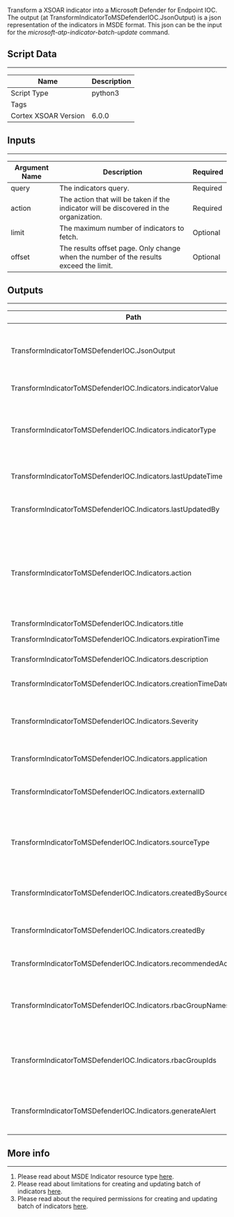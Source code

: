 Transform a XSOAR indicator into a Microsoft Defender for Endpoint IOC. The output (at TransformIndicatorToMSDefenderIOC.JsonOutput) is a json representation of the indicators in MSDE format. This json can be the input for the *microsoft-atp-indicator-batch-update* command.

## Script Data

---

| **Name** | **Description** |
| --- | --- |
| Script Type | python3 |
| Tags |  |
| Cortex XSOAR Version | 6.0.0 |

## Inputs

---

| **Argument Name** | **Description** | **Required** |
| --- | --- | --- |
| query | The indicators query. | Required |
| action | The action that will be taken if the indicator will be discovered in the organization. | Required |
| limit | The maximum number of indicators to fetch. | Optional | 
| offset | The results offset page. Only change when the number of the results exceed the limit. | Optional | 

## Outputs

---

| **Path** | **Description** | **Type** |
| --- | --- | --- |
| TransformIndicatorToMSDefenderIOC.JsonOutput | Json output of the indicators. Should be the input for the \*microsoft-atp-indicator-batch-update\*. | String |
| TransformIndicatorToMSDefenderIOC.Indicators.indicatorValue | The value of the Indicator. | String |
| TransformIndicatorToMSDefenderIOC.Indicators.indicatorType | Type of the indicator. Possible values are: FileSha1, FileSha256, FileMd5, CertificateThumbprint, IpAddress, DomainName, Url | String |
| TransformIndicatorToMSDefenderIOC.Indicators.lastUpdateTime | The last time the indicator was updated. | String |
| TransformIndicatorToMSDefenderIOC.Indicators.lastUpdatedBy | Identity of the user/application that last updated the indicator. | String |
| TransformIndicatorToMSDefenderIOC.Indicators.action | The action that will be taken if the indicator will be discovered in the organization. Possible values are: "Warn", "Block", "Audit", "Alert", "AlertAndBlock", "BlockAndRemediate" and "Allowed". | String |
| TransformIndicatorToMSDefenderIOC.Indicators.title | Indicator title. | String |
| TransformIndicatorToMSDefenderIOC.Indicators.expirationTime | The expiration time of the indicator. | String |
| TransformIndicatorToMSDefenderIOC.Indicators.description | Description of the indicator. | String |
| TransformIndicatorToMSDefenderIOC.Indicators.creationTimeDateTimeUtc | The date and time when the indicator was created. | String |
| TransformIndicatorToMSDefenderIOC.Indicators.Severity | The severity of the indicator. possible values are: Informational, Low, Medium and High. | String |
| TransformIndicatorToMSDefenderIOC.Indicators.application | The application associated with the indicator. | String |
| TransformIndicatorToMSDefenderIOC.Indicators.externalID | Id the customer can submit in the request for custom correlation. | String |
| TransformIndicatorToMSDefenderIOC.Indicators.sourceType | User in case the Indicator created by a user. "AadApp" in case it submitted using automated application via the API. | String |
| TransformIndicatorToMSDefenderIOC.Indicators.createdBySource | The name of the user or application that submitted the indicator. | String |
| TransformIndicatorToMSDefenderIOC.Indicators.createdBy | Unique identity of the user or application that submitted the indicator. | String |
| TransformIndicatorToMSDefenderIOC.Indicators.recommendedActions | Recommended actions for the indicator. | String |
| TransformIndicatorToMSDefenderIOC.Indicators.rbacGroupNames | RBAC device group names where the indicator is exposed and active. Empty list in case it exposed to all devices. | Unknown |
| TransformIndicatorToMSDefenderIOC.Indicators.rbacGroupIds | RBAC device group ID's where the indicator is exposed and active. Empty list in case it exposed to all devices. | Unknown |
| TransformIndicatorToMSDefenderIOC.Indicators.generateAlert | True if alert generation is required, False if this indicator should not generate an alert. | String |


## More info

---

1. Please read about MSDE Indicator resource type [here](https://docs.microsoft.com/en-us/microsoft-365/security/defender-endpoint/ti-indicator?view=o365-worldwide).
2. Please read about limitations for creating and updating batch of indicators [here](https://docs.microsoft.com/en-us/microsoft-365/security/defender-endpoint/import-ti-indicators?view=o365-worldwide#limitations).
3. Please read about the required permissions for creating and updating batch of indicators [here](https://docs.microsoft.com/en-us/microsoft-365/security/defender-endpoint/import-ti-indicators?view=o365-worldwide#permissions). 
